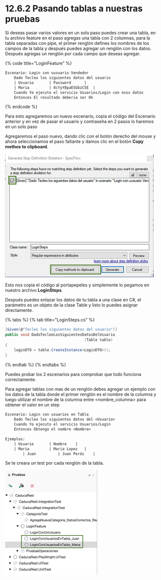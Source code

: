 # 12.6.2 Pasando tablas a nuestras pruebas

Si deseas pasar varios valores en un solo paso puedes crear una tabla, en tu archivo feature en el paso agregas una tabla con 2 columnas, para la tabla separadas con pipe, el primer renglón defines los nombres de los campos de la tabla y después puedes agregar un renglón con los datos. Después agregas un renglón por cada campo que deseas agregar.

{% code title="LoginFeature" %}
```gherkin
Escenario: Login con uusuario Vendedor
	Dado Tecleo los siguientes datos del usuario
	| Usuario		| Password		|
	| Maria			| 8cYyY8paESGbzC5E	|
	Cuando Yo ejecuto el servicio Usuarios/Login con esos datos
	Entonces El resultado deberia ser Ok 
```
{% endcode %}

Para esto agregaremos un nuevo escenario, copia el código del Escenario anterior y en vez de pasar el usuario y contraseña en 2 pasos lo haremos en un solo paso

Agregaremos el paso nuevo, dando clic con el botón derecho del mouse y ahora seleccionamos el paso faltante y damos clic en el botón **Copy methos to clipboard.**

![](<../../.gitbook/assets/image (283).png>)

Esto nos copia el código al portapepeles y simplemente lo pegamos en nuestro archivo **LoginSteps**.

Después puedes enlazar los datos de tu tabla a una clase en C#, el parámetro es un objeto de la clase Table y listo lo puedes asignar directamente.

{% tabs %}
{% tab title="LoginSteps.cs" %}
```csharp
[Given(@"Tecleo los siguientes datos del usuario")]
public void DadoTecleoLosSiguientesDatosDelUsuario
                                    (Table table)
{
    loginDTO = table.CreateInstance<LoginDTO>();
}
```
{% endtab %}
{% endtabs %}

Puedes probar los 2 escenarios para comprobar que todo funciona correctamente.

Para agregar tablas con mas de un renglón debes agregar un ejemplo con los datos de la tabla donde el primer renglón es el nombre de la columna y luego utilizar el nombre de la columna entre \<nombre\_columna> para obtener el valor en un step

```gherkin
Escenario: Login con usuarios en Tabla
	Dado Tecleo los siguientes datos del <Usuario>
	Cuando Yo ejecuto el servicio Usuarios/Login
	Entonces Obtengo el nombre <Nombre>

Ejemplos: 
	| Usuario		| Nombre	|
	| Maria			| Maria Lopez	|
        | Juan			| Juan Peréz	|
```

Se te creara un test por cada renglón de la tabla.

![](<../../.gitbook/assets/image (618).png>)
